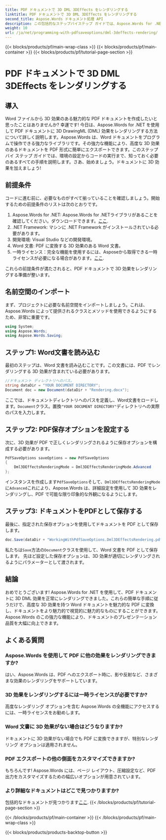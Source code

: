 ```yaml
---
title: PDF ドキュメントで 3D DML 3DEffects をレンダリングする
linktitle: PDF ドキュメントで 3D DML 3DEffects をレンダリングする
second_title: Aspose.Words ドキュメント処理 API
description: この包括的なステップバイステップ ガイドでは、Aspose.Words for .NET を使用して PDF ドキュメントに魅力的な 3D DML 効果をレンダリングする方法を学習します。
weight: 10
url: /ja/net/programming-with-pdfsaveoptions/dml-3deffects-rendering/
---
```


{{< blocks/products/pf/main-wrap-class >}}
{{< blocks/products/pf/main-container >}}
{{< blocks/products/pf/tutorial-page-section >}}

# PDF ドキュメントで 3D DML 3DEffects をレンダリングする

## 導入

Word ファイルから 3D 効果のある魅力的な PDF ドキュメントを作成したいと思ったことはありませんか? 幸運です! 今日は、Aspose.Words for .NET を使用して PDF ドキュメントに 3D DrawingML (DML) 効果をレンダリングする方法について詳しく説明します。Aspose.Words は、Word ドキュメントをプログラムで操作できる強力なライブラリです。その強力な機能により、高度な 3D 効果のあるドキュメントを PDF 形式に簡単にエクスポートできます。このステップ バイ ステップ ガイドでは、環境の設定からコードの実行まで、知っておく必要のあるすべての手順を説明します。さあ、始めましょう。ドキュメントに 3D 効果を加えましょう!

## 前提条件

コードに進む前に、必要なものがすべて揃っていることを確認しましょう。開始するための前提条件のリストは次のとおりです。

1.  Aspose.Words for .NET: Aspose.Words for .NETライブラリがあることを確認してください。ダウンロードできます。[ここ](https://releases.aspose.com/words/net/).
2. .NET Framework: マシンに .NET Framework がインストールされている必要があります。
3. 開発環境: Visual Studio などの開発環境。
4. Word 文書: PDF に変換する 3D 効果のある Word 文書。
5. 一時ライセンス：完全な機能を使用するには、Asposeから取得できる一時ライセンスが必要になる場合があります。[ここ](https://purchase.aspose.com/temporary-license/).

これらの前提条件が満たされると、PDF ドキュメントで 3D 効果をレンダリングする準備が整います。

## 名前空間のインポート

まず、プロジェクトに必要な名前空間をインポートしましょう。これは、Aspose.Words によって提供されるクラスとメソッドを使用できるようにするため、非常に重要です。

```csharp
using System;
using Aspose.Words;
using Aspose.Words.Saving;
```

## ステップ1: Word文書を読み込む

最初のステップは、Word 文書を読み込むことです。この文書には、PDF でレンダリングする 3D 効果が含まれている必要があります。

```csharp
//ドキュメント ディレクトリへのパス。
string dataDir = "YOUR DOCUMENT DIRECTORY";
Document doc = new Document(dataDir + "Rendering.docx");
```

ここでは、ドキュメントディレクトリへのパスを定義し、Word文書をロードします。`Document`クラス。置換`"YOUR DOCUMENT DIRECTORY"`ディレクトリへの実際のパスを入力します。

## ステップ2: PDF保存オプションを設定する

次に、3D 効果が PDF で正しくレンダリングされるように保存オプションを構成する必要があります。

```csharp
PdfSaveOptions saveOptions = new PdfSaveOptions
{
    Dml3DEffectsRenderingMode = Dml3DEffectsRenderingMode.Advanced
};
```

インスタンスを作成します`PdfSaveOptions`そして、`Dml3DEffectsRenderingMode`に`Advanced`これにより、Aspose.Words は、詳細設定を使用して 3D 効果をレンダリングし、PDF で可能な限り印象的な外観になるようにします。

## ステップ3: ドキュメントをPDFとして保存する

最後に、指定された保存オプションを使用してドキュメントを PDF として保存します。

```csharp
doc.Save(dataDir + "WorkingWithPdfSaveOptions.Dml3DEffectsRendering.pdf", saveOptions);
```

私たちは`Save`方法の`Document`クラスを使用して、Word 文書を PDF として保存します。 先ほど設定した保存オプションは、3D 効果が適切にレンダリングされるようにパラメーターとして渡されます。

## 結論

おめでとうございます! Aspose.Words for .NET を使用して、PDF ドキュメントに 3D DML 効果を正常にレンダリングできました。これらの簡単な手順に従うだけで、高度な 3D 効果を持つ Word ドキュメントを魅力的な PDF に変換し、ドキュメントをより魅力的で視覚的に魅力的なものにすることができます。Aspose.Words のこの強力な機能により、ドキュメントのプレゼンテーション品質を大幅に向上できます。

## よくある質問

### Aspose.Words を使用して PDF に他の効果をレンダリングできますか?

はい、Aspose.Words は、PDF へのエクスポート時に、影や反射など、さまざまな効果のレンダリングをサポートしています。

### 3D 効果をレンダリングするには一時ライセンスが必要ですか?

高度なレンダリング オプションを含む Aspose.Words の全機能にアクセスするには、一時ライセンスをお勧めします。

### Word 文書に 3D 効果がない場合はどうなりますか?

ドキュメントに 3D 効果がない場合でも PDF に変換できますが、特別なレンダリング オプションは適用されません。

### PDF エクスポートの他の側面をカスタマイズできますか?

もちろんです! Aspose.Words には、ページ レイアウト、圧縮設定など、PDF 出力をカスタマイズするための幅広いオプションが用意されています。

### より詳細なドキュメントはどこで見つかりますか?

包括的なドキュメントが見つかります[ここ](https://reference.aspose.com/words/net/).
{{< /blocks/products/pf/tutorial-page-section >}}

{{< /blocks/products/pf/main-container >}}
{{< /blocks/products/pf/main-wrap-class >}}

{{< blocks/products/products-backtop-button >}}
